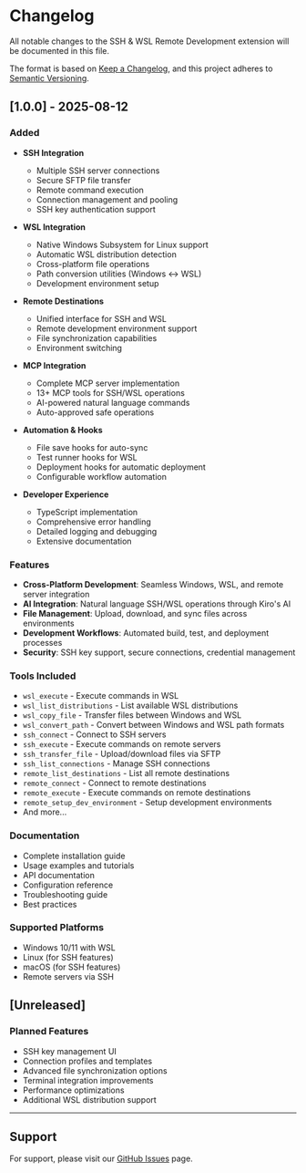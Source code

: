 # Changelog

All notable changes to the SSH & WSL Remote Development extension will be documented in this file.

The format is based on [Keep a Changelog](https://keepachangelog.com/en/1.0.0/),
and this project adheres to [Semantic Versioning](https://semver.org/spec/v2.0.0.html).

## [1.0.0] - 2025-08-12

### Added
- **SSH Integration**
  - Multiple SSH server connections
  - Secure SFTP file transfer
  - Remote command execution
  - Connection management and pooling
  - SSH key authentication support

- **WSL Integration**
  - Native Windows Subsystem for Linux support
  - Automatic WSL distribution detection
  - Cross-platform file operations
  - Path conversion utilities (Windows ↔ WSL)
  - Development environment setup

- **Remote Destinations**
  - Unified interface for SSH and WSL
  - Remote development environment support
  - File synchronization capabilities
  - Environment switching

- **MCP Integration**
  - Complete MCP server implementation
  - 13+ MCP tools for SSH/WSL operations
  - AI-powered natural language commands
  - Auto-approved safe operations

- **Automation & Hooks**
  - File save hooks for auto-sync
  - Test runner hooks for WSL
  - Deployment hooks for automatic deployment
  - Configurable workflow automation

- **Developer Experience**
  - TypeScript implementation
  - Comprehensive error handling
  - Detailed logging and debugging
  - Extensive documentation

### Features
- **Cross-Platform Development**: Seamless Windows, WSL, and remote server integration
- **AI Integration**: Natural language SSH/WSL operations through Kiro's AI
- **File Management**: Upload, download, and sync files across environments
- **Development Workflows**: Automated build, test, and deployment processes
- **Security**: SSH key support, secure connections, credential management

### Tools Included
- `wsl_execute` - Execute commands in WSL
- `wsl_list_distributions` - List available WSL distributions
- `wsl_copy_file` - Transfer files between Windows and WSL
- `wsl_convert_path` - Convert between Windows and WSL path formats
- `ssh_connect` - Connect to SSH servers
- `ssh_execute` - Execute commands on remote servers
- `ssh_transfer_file` - Upload/download files via SFTP
- `ssh_list_connections` - Manage SSH connections
- `remote_list_destinations` - List all remote destinations
- `remote_connect` - Connect to remote destinations
- `remote_execute` - Execute commands on remote destinations
- `remote_setup_dev_environment` - Setup development environments
- And more...

### Documentation
- Complete installation guide
- Usage examples and tutorials
- API documentation
- Configuration reference
- Troubleshooting guide
- Best practices

### Supported Platforms
- Windows 10/11 with WSL
- Linux (for SSH features)
- macOS (for SSH features)
- Remote servers via SSH

## [Unreleased]

### Planned Features
- SSH key management UI
- Connection profiles and templates
- Advanced file synchronization options
- Terminal integration improvements
- Performance optimizations
- Additional WSL distribution support

---

## Support

For support, please visit our [GitHub Issues](https://github.com/sak1620/kiro-ssh-wsl-extension/issues) page.